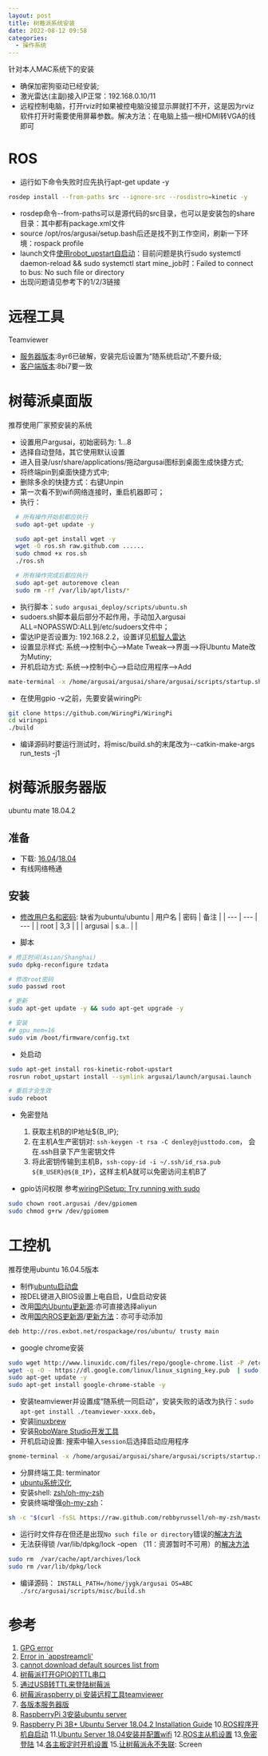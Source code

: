 ```yaml
---
layout: post
title: 树莓派系统安装
date: 2022-08-12 09:58
categories:
  - 操作系统
---
```


针对本人MAC系统下的安装
<!-- More -->

* 确保加密狗驱动已经安装;
* 激光雷达(主副)接入IP正常：192.168.0.10/11
* 远程控制电脑，打开rviz时如果被控电脑没接显示屏就打不开，这是因为rviz软件打开时需要使用屏幕参数。解决方法：在电脑上插一根HDMI转VGA的线即可

# ROS
* 运行如下命令失败时应先执行apt-get update -y
```bash
rosdep install --from-paths src --ignore-src --rosdistro=kinetic -y
```
* rosdep命令--from-paths可以是源代码的src目录，也可以是安装包的share目录：其中都有package.xml文件
* source /opt/ros/argusai/setup.bash后还是找不到工作空间，刷新一下环境：rospack profile
* launch文件[使用robot_upstart自启动](http://www.bubuko.com/infodetail-2614884.html)：目前问题是执行sudo systemctl daemon-reload && sudo systemctl start mine_job时：Failed to connect to bus: No such file or directory
* 出现问题请见参考下的1/2/3链接

# 远程工具
Teamviewer
* [服务器版本](https://pan.baidu.com/s/1O9RxtLc0fhmPhzhjM0xEwA):8yr6已破解，安装完后设置为“随系统启动”,不要升级;
* [客户端版本](https://pan.baidu.com/s/1A0DxukgZot5BZdtRLyikww):8bi7要一致

# 树莓派桌面版
推荐使用厂家预安装的系统
* 设置用户argusai，初始密码为: 1...8
* 选择自动登陆，其它使用默认设置
* 进入目录/usr/share/applications/拖动argusai图标到桌面生成快捷方式;
* 将终端pin到桌面快捷方式中;
* 删除多余的快捷方式：右键Unpin
* 第一次看不到wifi网络连接时，重启机器即可；
* 执行：
```bash
  # 所有操作开始前都应执行
  sudo apt-get update -y

  sudo apt-get install wget -y
  wget -O ros.sh raw.github.com ......
  sudo chmod +x ros.sh
  ./ros.sh

  # 所有操作完成后都应执行
  sudo apt-get autoremove clean
  sudo rm -rf /var/lib/apt/lists/*
```
* 执行脚本：`sudo argusai_deploy/scripts/ubuntu.sh`
* sudoers.sh脚本最后部分不起作用，手动加入argusai ALL=NOPASSWD:ALL到/etc/sudoers文件中；
* 雷达IP是否设置为: 192.168.2.2，设置详见[机智人雷达](https://app.yinxiang.com/notelink/Login.action?targetUrl=%2Fshard%2Fs26%2Fnl%2F5132076%2Ff08cc29a-96fe-4dae-a69c-cf384bd7a5cb%2F)
* 设置显示样式: 系统-->控制中心-->Mate Tweak-->界面-->将Ubuntu Mate改为Mutiny;
* 开机启动方式: 系统-->控制中心-->启动应用程序-->Add
```bash
mate-terminal -x /home/argusai/argusai/share/argusai/scripts/startup.sh
```
* 在使用gpio -v之前，先要安装wiringPi:
```bash
git clone https://github.com/WiringPi/WiringPi
cd wiringpi
./build
```
* 编译源码时要运行测试时，将misc/build.sh的末尾改为--catkin-make-args run_tests -j1

# 树莓派服务器版
ubuntu mate 18.04.2
## 准备
* 下载: [16.04](https://www.finnie.org/software/raspberrypi/ubuntu-rpi3/ubuntu-16.04-preinstalled-server-armhf+raspi3.img.xz)/[18.04](http://cdimage.ubuntu.com/ubuntu/releases/bionic/release/ubuntu-18.04.2-preinstalled-server-armhf+raspi3.img.xz)
* 有线网络畅通
## 安装
* [修改用户名和密码](https://blog.csdn.net/qq_40606798/article/details/82626528): 缺省为ubuntu/ubuntu
| 用户名 | 密码 | 备注 |
| --- | --- | --- |
| root | 3,3 | |
| argusai | s.a.. | |

* 脚本
```bash
# 修正时间(Asian/Shanghai)
sudo dpkg-reconfigure tzdata

# 修改root密码
sudo passwd root

# 更新
sudo apt-get update -y && sudo apt-get upgrade -y

# 安装
## gpu_mem=16
sudo vim /boot/firmware/config.txt
```

* 处启动
```bash
sudo apt-get install ros-kinetic-robot-upstart
rosrun robot_upstart install --symlink argusai/launch/argusai.launch

# 重启才会生效
sudo reboot
```

* 免密登陆
  1. 获取主机B的IP地址${B_IP};
  2. 在主机A生产密钥对: `ssh-keygen -t rsa -C denley@justtodo.com`， 会在.ssh目录下产生密钥文件
  3. 将此密钥传输到主机B，`ssh-copy-id -i ~/.ssh/id_rsa.pub ${B_USER}@${B_IP}`，这样主机A就可以免密访问主机B了

* gpio访问权限 参考[wiringPiSetup: Try running with sudo](https://raspberrypi.stackexchange.com/questions/40105/access-gpio-pins-without-root-no-access-to-dev-mem-try-running-as-root)
```bash
sudo chown root.argusai /dev/gpiomem
sudo chmod g+rw /dev/gpiomem
```

# 工控机
推荐使用ubuntu 16.04.5版本
* 制作[ubuntu启动盘](https://www.jianshu.com/p/187c4ab01add)
* 按DEL键进入BIOS设置上电自启，U盘启动安装
* 改用[国内Ubuntu更新源](https://www.jianshu.com/p/7690bfbcee72):亦可直接选择aliyun
* 改用[国内ROS更新源](http://wiki.ros.org/ROS/Installation/UbuntuMirrors)/[更新方法](https://www.cnblogs.com/letisl/p/11815191.html)：亦可手动添加
```bash
deb http://ros.exbot.net/rospackage/ros/ubuntu/ trusty main
```
* google chrome安装
```bash
sudo wget http://www.linuxidc.com/files/repo/google-chrome.list -P /etc/apt/sources.list.d/
wget -q -O - https://dl.google.com/linux/linux_signing_key.pub  | sudo apt-key add -
sudo apt-get update -y
sudo apt-get install google-chrome-stable -y
```

* 安装teamviewer并设置成“随系统一同启动"，安装失败的话改为执行：`sudo apt-get install ./teamviewer-xxxx.deb`，
* 安装[linuxbrew](https://docs.brew.sh/Homebrew-on-Linux)
* 安装[RoboWare Studio开发工具](http://ww1.roboware.me/#/Download)
* 开机启动设置: 搜索中输入`session`后选择启动应用程序
```bash
gnome-terminal -x /home/argusai/argusai/share/argusai/scripts/startup.sh
```
* 分屏终端工具: terminator
* [ubuntu系统汉化](https://blog.csdn.net/qq_19339041/article/details/80058575)
* 安装shell: [zsh/oh-my-zsh](https://www.cnblogs.com/EasonJim/p/7863099.html)
* 安装终端增强[oh-my-zsh](https://ohmyz.sh/)：
```bash
sh -c "$(curl -fsSL https://raw.github.com/robbyrussell/oh-my-zsh/master/tools/install.sh)"
```

* 运行时文件存在但还是出现`No such file or directory`错误的[解决方法](https://www.cnblogs.com/rohens-hbg/p/4763378.html)
* 无法获得锁 /var/lib/dpkg/lock -open （11：资源暂时不可用）的[解决方法](https://blog.51cto.com/dreamylights/1287073)
```bash
sudo rm  /var/cache/apt/archives/lock
sudo rm /var/lib/dpkg/lock
```
* 编译源码： `INSTALL_PATH=/home/jygk/argusai OS=ABC ./src/argusai/scripts/misc/build.sh`

# 参考
1. [GPG error](https://blog.csdn.net/zhuiqiuzhuoyue583/article/details/90597499)
2. [Error in `appstreamcli'](https://blog.csdn.net/AAA123524457/article/details/96484576)
3. [cannot download default sources list from](https://blog.csdn.net/u013468614/article/details/102917569)
4. [树莓派打开GPIO的TTL串口](https://blog.csdn.net/u013451404/article/details/80385496)
5. [通过USB转TTL来登陆树莓派](https://jingyan.baidu.com/article/14bd256e7afb78bb6c261246.html)
6. [树莓派raspberry pi 安装远程工具teamviewer](https://blog.csdn.net/shaopengf/article/details/75072907)
7. [各版本服务器版](https://wiki.ubuntu.com/ARM/RaspberryPi)
8. [RaspberryPi 3安装ubuntu server](https://blog.csdn.net/kevin3683/article/details/52202425)
9. [Raspberry Pi 3B+ Ubuntu Server 18.04.2 Installation Guide](https://jamesachambers.com/raspberry-pi-ubuntu-server-18-04-2-installation-guide/)
10.[ROS程序开机自启动](http://blog.sina.com.cn/s/blog_602f87700102wqy9.html)
11.[Ubuntu Server 18.04安装并配置wifi](https://www.cnblogs.com/free-ys/p/10162388.html)
12.[ROS主从机设置](https://www.jianshu.com/p/5ff453cb994e)
13,[免密登陆](https://www.cnblogs.com/konrad/p/6901273.html)
14.[各主板定时开机设置](https://wenku.baidu.com/view/66c6604bc850ad02de80416d.html)
15.[让树莓派永不失联](https://blog.csdn.net/kxwinxp/article/details/78370980): Screen
